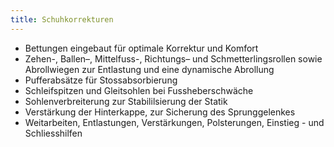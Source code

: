 ```yaml
---
title: Schuhkorrekturen
---
```

- Bettungen eingebaut für optimale Korrektur und Komfort
- Zehen-, Ballen–, Mittelfuss-, Richtungs– und Schmetterlingsrollen sowie Abrollwiegen zur Entlastung und eine dynamische Abrollung
- Pufferabsätze für Stossabsorbierung
- Schleifspitzen und Gleitsohlen bei Fussheberschwäche
- Sohlenverbreiterung zur Stabililsierung der Statik
- Verstärkung der Hinterkappe, zur Sicherung des Sprunggelenkes
- Weitarbeiten, Entlastungen, Verstärkungen, Polsterungen, Einstieg - und Schliesshilfen
